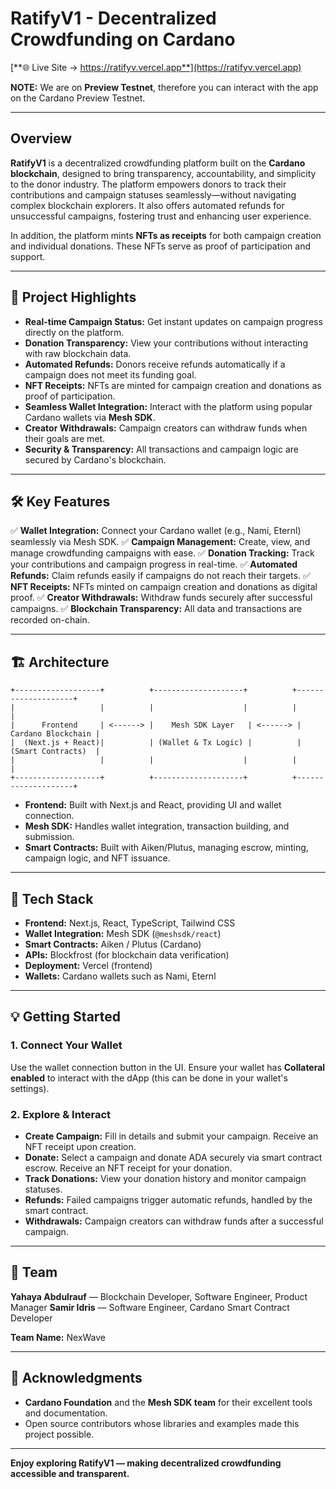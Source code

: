 # RatifyV1 - Decentralized Crowdfunding on Cardano

[**🌐 Live Site → https://ratifyv.vercel.app**](https://ratifyv.vercel.app)

**NOTE:** We are on **Preview Testnet**, therefore you can interact with the app on the Cardano Preview Testnet.

---

## Overview

**RatifyV1** is a decentralized crowdfunding platform built on the **Cardano blockchain**, designed to bring transparency, accountability, and simplicity to the donor industry. The platform empowers donors to track their contributions and campaign statuses seamlessly—without navigating complex blockchain explorers. It also offers automated refunds for unsuccessful campaigns, fostering trust and enhancing user experience.

In addition, the platform mints **NFTs as receipts** for both campaign creation and individual donations. These NFTs serve as proof of participation and support.

---

## 🚀 Project Highlights

* **Real-time Campaign Status:** Get instant updates on campaign progress directly on the platform.
* **Donation Transparency:** View your contributions without interacting with raw blockchain data.
* **Automated Refunds:** Donors receive refunds automatically if a campaign does not meet its funding goal.
* **NFT Receipts:** NFTs are minted for campaign creation and donations as proof of participation.
* **Seamless Wallet Integration:** Interact with the platform using popular Cardano wallets via **Mesh SDK**.
* **Creator Withdrawals:** Campaign creators can withdraw funds when their goals are met.
* **Security & Transparency:** All transactions and campaign logic are secured by Cardano's blockchain.

---

## 🛠️ Key Features

✅ **Wallet Integration:** Connect your Cardano wallet (e.g., Nami, Eternl) seamlessly via Mesh SDK.
✅ **Campaign Management:** Create, view, and manage crowdfunding campaigns with ease.
✅ **Donation Tracking:** Track your contributions and campaign progress in real-time.
✅ **Automated Refunds:** Claim refunds easily if campaigns do not reach their targets.
✅ **NFT Receipts:** NFTs minted on campaign creation and donations as digital proof.
✅ **Creator Withdrawals:** Withdraw funds securely after successful campaigns.
✅ **Blockchain Transparency:** All data and transactions are recorded on-chain.

---

## 🏗️ Architecture

```
+-------------------+          +--------------------+          +--------------------+
|                   |          |                    |          |                    |
|      Frontend     | <------> |    Mesh SDK Layer   | <------> |  Cardano Blockchain |
|  (Next.js + React)|          | (Wallet & Tx Logic) |          |  (Smart Contracts)  |
|                   |          |                    |          |                    |
+-------------------+          +--------------------+          +--------------------+
```

* **Frontend:** Built with Next.js and React, providing UI and wallet connection.
* **Mesh SDK:** Handles wallet integration, transaction building, and submission.
* **Smart Contracts:** Built with Aiken/Plutus, managing escrow, minting, campaign logic, and NFT issuance.

---

## 🧰 Tech Stack

* **Frontend:** Next.js, React, TypeScript, Tailwind CSS
* **Wallet Integration:** Mesh SDK (`@meshsdk/react`)
* **Smart Contracts:** Aiken / Plutus (Cardano)
* **APIs:** Blockfrost (for blockchain data verification)
* **Deployment:** Vercel (frontend)
* **Wallets:** Cardano wallets such as Nami, Eternl

---

## 💡 Getting Started

### 1. Connect Your Wallet

Use the wallet connection button in the UI. Ensure your wallet has **Collateral enabled** to interact with the dApp (this can be done in your wallet's settings).

### 2. Explore & Interact

* **Create Campaign:** Fill in details and submit your campaign. Receive an NFT receipt upon creation.
* **Donate:** Select a campaign and donate ADA securely via smart contract escrow. Receive an NFT receipt for your donation.
* **Track Donations:** View your donation history and monitor campaign statuses.
* **Refunds:** Failed campaigns trigger automatic refunds, handled by the smart contract.
* **Withdrawals:** Campaign creators can withdraw funds after a successful campaign.

---

## 👥 Team

**Yahaya Abdulrauf** — Blockchain Developer, Software Engineer, Product Manager
**Samir Idris** — Software Engineer, Cardano Smart Contract Developer

**Team Name:** NexWave

---

## 🙏 Acknowledgments

* **Cardano Foundation** and the **Mesh SDK team** for their excellent tools and documentation.
* Open source contributors whose libraries and examples made this project possible.

---

**Enjoy exploring RatifyV1 — making decentralized crowdfunding accessible and transparent.**
